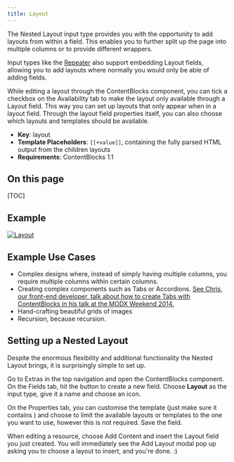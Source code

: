 ```yaml
---
title: Layout
---
```


The Nested Layout input type provides you with the opportunity to add layouts from within a field. This enables you to further split up the page into multiple columns or to provide different wrappers.   

Input types like the [Repeater](Repeater) also support embedding Layout fields, allowing you to add layouts where normally you would only be able of adding fields.  

While editing a layout through the ContentBlocks component, you can tick a checkbox on the Availability tab to make the layout only available through a Layout field. This way you can set up layouts that only appear when in a layout field. Through the layout field properties itself, you can also choose which layouts and templates should be available.

- **Key**: layout 
- **Template Placeholders**: `[[+value]]`, containing the fully parsed HTML output from the children layouts 
- **Requirements**: ContentBlocks 1.1 


## On this page

[TOC]

## Example

[ ![Layout](https://assets.modmore.com/assets/uploads/images/nested_layout.png)](https://assets.modmore.com/assets/uploads/images/nested_layout.png)

## Example Use Cases

- Complex designs where, instead of simply having multiple columns, you require multiple columns within certain columns.
- Creating complex components such as Tabs or Accordions. [See Chris, our front-end developer, talk about how to create Tabs with ContentBlocks in his talk at the MODX Weekend 2014.](http://video.modmore.com.local/modx-weekend-2014/sunday-frontend/building-sites-with-contentblocks/)
- Hand-crafting beautiful grids of images
- Recursion, because recursion.

## Setting up a Nested Layout

Despite the enormous flexibility and additional functionality the Nested Layout brings, it is surprisingly simple to set up.

Go to Extras in the top navigation and open the ContentBlocks component. On the Fields tab, hit the button to create a new field. Choose **Layout** as the input type, give it a name and choose an icon.

On the Properties tab, you can customise the template (just make sure it contains ) and choose to limit the available layouts or templates to the one you want to use, however this is not required. Save the field.

When editing a resource, choose Add Content and insert the Layout field you just created. You will immediately see the Add Layout modal pop up asking you to choose a layout to insert, and you're done. :)
